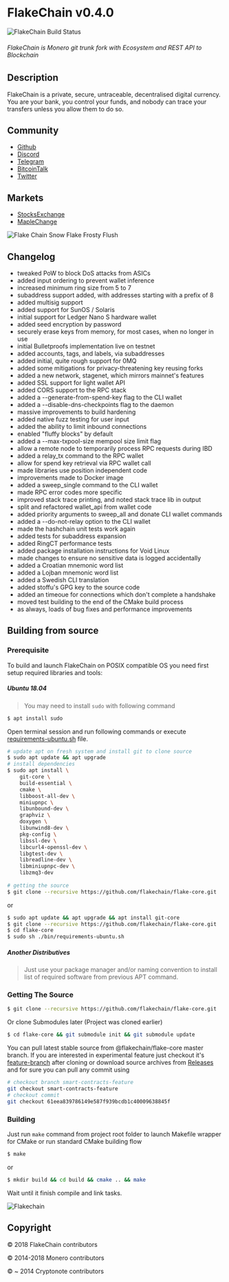 # FlakeChain v0.4.0

<img alt="FlakeChain Build Status" src="https://travis-ci.org/flakechain/flake-core.svg?branch=master" />

###### FlakeChain is Monero git trunk fork with Ecosystem and REST API to Blockchain

## Description

FlakeChain is a private, secure, untraceable, decentralised digital currency. You are your bank, you control your funds, 
and nobody can trace your transfers unless you allow them to do so.

## Community

- [Github](https://github.com/flakechain)
- [Discord](https://discordapp.com/invite/NqgvVYT)
- [Telegram](https://t.me/flakechain)
- [BitcoinTalk](https://bitcointalk.org/index.php?topic=4453691)
- [Twitter](https://twitter.com/flakechain)

## Markets

- [StocksExchange](https://app.stocks.exchange/en/basic-trade/pair/BTC/XSF/1D)
- [MapleChange](https://maplechange.com/markets/xsfbtc?markets=all&column=name&order=asc&unit=volume&pinned=true)

![Flake Chain Snow Flake Frosty Flush](./assets/frosty-flush.png)

<!--
### Installation from Brew (unstable)

#### Add Flakechain Keg

```bash
brew tap flakechain/flake-core
```

#### Install latest release

```bash
brew install -v flake-core
```
-->

## Changelog

 - tweaked PoW to block DoS attacks from ASICs
 - added input ordering to prevent wallet inference
 - increased minimum ring size from 5 to 7
 - subaddress support added, with addresses starting with a prefix of 8
 - added multisig support
 - added support for SunOS / Solaris
 - initial support for Ledger Nano S hardware wallet
 - added seed encryption by password
 - securely erase keys from memory, for most cases, when no longer in use
 - initial Bulletproofs implementation live on testnet
 - added accounts, tags, and labels, via subaddresses
 - added initial, quite rough support for 0MQ
 - added some mitigations for privacy-threatening key reusing forks
 - added a new network, stagenet, which mirrors mainnet's features
 - added SSL support for light wallet API
 - added CORS support to the RPC stack
 - added a --generate-from-spend-key flag to the CLI wallet
 - added a --disable-dns-checkpoints flag to the daemon
 - massive improvements to build hardening
 - added native fuzz testing for user input
 - added the ability to limit inbound connections
 - enabled "fluffy blocks" by default
 - added a --max-txpool-size mempool size limit flag
 - allow a remote node to temporarily process RPC requests during IBD
 - added a relay_tx command to the RPC wallet
 - allow for spend key retrieval via RPC wallet call
 - made libraries use position independent code
 - improvements made to Docker image
 - added a sweep_single command to the CLI wallet
 - made RPC error codes more specific
 - improved stack trace printing, and noted stack trace lib in output
 - split and refactored wallet_api from wallet code
 - added priority arguments to sweep_all and donate CLI wallet commands
 - added a --do-not-relay option to the CLI wallet
 - made the hashchain unit tests work again
 - added tests for subaddress expansion
 - added RingCT performance tests
 - added package installation instructions for Void Linux
 - made changes to ensure no sensitive data is logged accidentally
 - added a Croatian mnemonic word list
 - added a Lojban mnemonic word list
 - added a Swedish CLI translation
 - added stoffu's GPG key to the source code
 - added an timeoue for connections which don't complete a handshake
 - moved test building to the end of the CMake build process
 - as always, loads of bug fixes and performance improvements

## Building from source

### Prerequisite

To build and launch FlakeChain on POSIX compatible OS you need first setup required libraries and tools:

##### Ubuntu 18.04

> You may need to install `sudo` with following command

```bash
$ apt install sudo
``` 

Open terminal session and run following commands or execute [requirements-ubuntu.sh](./bin/requirements-ubuntu.sh) file.

```bash
# update apt on fresh system and install git to clone source
$ sudo apt update && apt upgrade
# install dependencies
$ sudo apt install \
    git-core \
    build-essential \
    cmake \
    libboost-all-dev \
    miniupnpc \
    libunbound-dev \
    graphviz \
    doxygen \
    libunwind8-dev \
    pkg-config \
    libssl-dev \
    libcurl4-openssl-dev \
    libgtest-dev \
    libreadline-dev \
    libminiupnpc-dev \
    libzmq3-dev
    
# getting the source
$ git clone --recursive https://github.com/flakechain/flake-core.git
```

or

```bash
$ sudo apt update && apt upgrade && apt install git-core
$ git clone --recursive https://github.com/flakechain/flake-core.git
$ cd flake-core
$ sudo sh ./bin/requirements-ubuntu.sh
```

##### Another Distributives

> Just use your package manager and/or naming convention to install list of required software from previous APT command.

### Getting The Source

```bash
$ git clone --recursive https://github.com/flakechain/flake-core.git
```

Or clone Submodules later (Project was cloned earlier)

```bash
$ cd flake-core && git submodule init && git submodule update
```

You can pull latest stable source from @flakechain/flake-core master branch.
If you are interested in experimental feature just checkout it's [feature-branch](https://github.com/flakechain/flake-core/branches) after cloning
or download source archives from [Releases](https://github.com/flakechain/flake-core/releases) and for sure you can
pull any commit using

```bash
# checkout branch smart-contracts-feature
git checkout smart-contracts-feature
# checkout commit
git checkout 61eea839786149e587f939bcdb1c40009638845f   
```

### Building

Just run `make` command from project root folder to launch Makefile wrapper for CMake or run standard CMake building flow

```bash
$ make
```

or

```bash
$ mkdir build && cd build && cmake .. && make
```

Wait until it finish compile and link tasks.

![Flakechain](./assets/v0.4.0/icon@1024.png)

## Copyright

&copy; 2018 FlakeChain contributors

&copy; 2014-2018 Monero contributors

&copy; ~ 2014 Cryptonote contributors